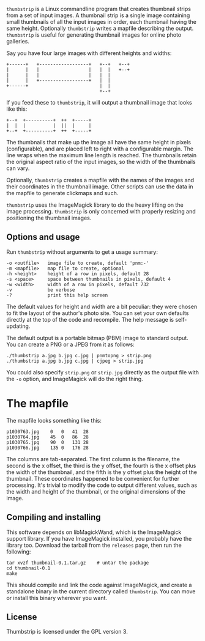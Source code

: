`thumbstrip` is a Linux commandline program that creates thumbnail strips from
a set of input images. A thumbnail strip is a single image containing small
thumbnails of all the input images in order, each thumbnail having the same
height. Optionally `thumbstrip` writes a mapfile describing the output.
`thumbstrip` is useful for generating thumbnail images for online photo
galleries.

Say you have four large images with different heights and widths:

    +------+   +------------------+   +--+   +--+
    |      |   |                  |   |  |   +--+
    |      |   |                  |   |  |
    |      |   +------------------+   |  |
    +------+                          |  |
                                      +--+

If you feed these to `thumbstrip`, it will output a thumbnail image that looks
like this:

    +--+  +----------+  ++  +-----+
    |  |  |          |  ||  |     |
    +--+  +----------+  ++  +-----+

The thumbnails that make up the image all have the same height in pixels
(configurable), and are placed left to right with a configurable margin. The
line wraps when the maximum line length is reached. The thumbnails retain the
original aspect ratio of the input images, so the width of the thumbnails can
vary.

Optionally, `thumbstrip` creates a mapfile with the names of the images and
their coordinates in the thumbnail image. Other scripts can use the data in the
mapfile to generate clickmaps and such.

`thumbstrip` uses the ImageMagick library to do the heavy lifting on the image
processing. `thumbstrip` is only concerned with properly resizing and
positioning the thumbnail images.

## Options and usage

Run `thumbstrip` without arguments to get a usage summary:

    -o <outfile>   image file to create, default 'pnm:-'
    -m <mapfile>   map file to create, optional
    -h <height>    height of a row in pixels, default 28
    -s <space>     space between thumbnails in pixels, default 4
    -w <width>     width of a row in pixels, default 732
    -v             be verbose
    -?             print this help screen

The default values for height and width are a bit peculiar: they were chosen to
fit the layout of the author's photo site. You can set your own defaults
directly at the top of the code and recompile. The help message is
self-updating.

The default output is a portable bitmap (PBM) image to standard output. You can
create a PNG or a JPEG from it as follows:

    ./thumbstrip a.jpg b.jpg c.jpg | pnmtopng > strip.png
    ./thumbstrip a.jpg b.jpg c.jpg | cjpeg > strip.jpg

You could also specify `strip.png` or `strip.jpg` directly as the output file
with the `-o` option, and ImageMagick will do the right thing.

# The mapfile

The mapfile looks something like this:

    p1030763.jpg	0	0	41	28
    p1030764.jpg	45	0	86	28
    p1030765.jpg	90	0	131	28
    p1030766.jpg	135	0	176	28

The columns are tab-separated. The first column is the filename, the second is
the x offset, the third is the y offset, the fourth is the x offset plus the
width of the thumbnail, and the fifth is the y offset plus the height of the
thumbnail. These coordinates happened to be convenient for further processing.
It's trivial to modify the code to output different values, such as the width
and height of the thumbnail, or the original dimensions of the image.

## Compiling and installing

This software depends on libMagickWand, which is the ImageMagick support
library. If you have ImageMagick installed, you probably have the library too.
Download the tarball from the `releases` page, then run the following:

    tar xvzf thumbnail-0.1.tar.gz    # untar the package
    cd thumbnail-0.1
    make

This should compile and link the code against ImageMagick, and create a
standalone binary in the current directory called `thumbstrip`. You can move or
install this binary wherever you want.

## License

Thumbstrip is licensed under the GPL version 3.
